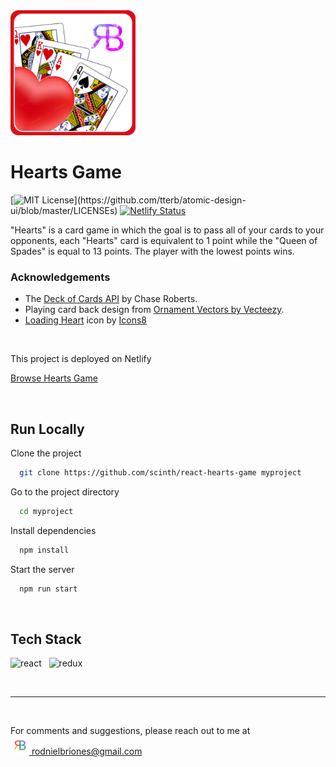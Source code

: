 <img src="src/assets/nielbrioneshearts_logo.png" width=200 />

# Hearts Game

[![MIT License](https://img.shields.io/apm/l/atomic-design-ui.svg?)](https://github.com/tterb/atomic-design-ui/blob/master/LICENSEs) [![Netlify Status](https://api.netlify.com/api/v1/badges/20208648-bdaf-4c13-a66a-725c2621f100/deploy-status)](https://app.netlify.com/sites/nielbrioneshearts/deploys)

"Hearts" is a card game in which the goal is to pass all of your cards to your opponents, each "Hearts" card is equivalent to 1 point while the "Queen of Spades" is equal to 13 points. The player with the lowest points wins.

### Acknowledgements

- The [Deck of Cards API](https://deckofcardsapi.com) by Chase Roberts.
- Playing card back design from [Ornament Vectors by Vecteezy](https://www.vecteezy.com/free-vector/ornament).
- [Loading Heart](https://icons8.com/icon/RdwpURQDRqej/loading-heart) icon by [Icons8](https://icons8.com)

<br />

This project is deployed on Netlify

[Browse Hearts Game](https://nielbrioneshearts.netlify.app)

<br />

## Run Locally

Clone the project

```bash
  git clone https://github.com/scinth/react-hearts-game myproject
```

Go to the project directory

```bash
  cd myproject
```

Install dependencies

```bash
  npm install
```

Start the server

```bash
  npm run start
```

<br />

## Tech Stack

<img width="50px" src="https://cdn.jsdelivr.net/gh/devicons/devicon/icons/react/react-original.svg" alt="react" /> &nbsp;
<img width="50px" src="https://cdn.jsdelivr.net/gh/devicons/devicon/icons/redux/redux-original.svg" alt="redux" />

<br /><hr /><br />

For comments and suggestions, please reach out to me at<br/>
[<img src="google_profile_photo.jpg" width="30" style="border-radius:50%" alt="google_profile_photo" /> rodnielbriones@gmail.com](rodnielbriones@gmail.com)
